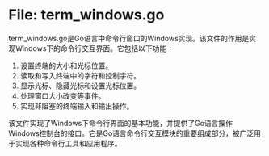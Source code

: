 # File: term_windows.go

term_windows.go是Go语言中命令行窗口的Windows实现。该文件的作用是实现Windows下的命令行交互界面。它包括以下功能：

1. 设置终端的大小和光标位置。
2. 读取和写入终端中的字符和控制字符。
3. 显示光标、隐藏光标和设置光标位置。
4. 处理窗口大小改变等事件。
5. 实现非阻塞的终端输入和输出操作。

该文件实现了Windows下命令行界面的基本功能，并提供了Go语言操作Windows控制台的接口。它是Go语言命令行交互模块的重要组成部分，被广泛用于实现各种命令行工具和应用程序。

